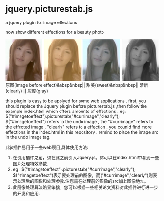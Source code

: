jquery.picturestab.js
=====================

a  jquery plugin for image effections

now show different effections for a beauty photo 

![alt tag](https://github.com/keejun/jquery.picturestab.js/blob/master/sample.PNG?raw=true)   
原图(image before effect)&nbsp&nbsp|| 甜美(sweet)&nbsp&nbsp||  清新(clearly)   || 灰度(gray)

this plugin is easy to be applyed for some web applications . first, you should replace the Jquery plugin before picturestab.js ,then follow the example index.html which offers amounts of effections .
eg: $("#imagetoeffect").picturestab("#currimage","clearly"); 
$("#imagetoeffect") refers to the undo image , the "#currimage" refers to the effected image , "clearly" refers to a effection .  you counld find more effections in the index.html in this repository .  remind to place the image src in the undo image tag.  

此js插件易用于一些web项目,具体使用方法:
  1. 在引用插件之前，须在此之前引入Jquery.js。你可以在index.html中看到一些图片处理特效参数.
  2. eg : $("#imagetoeffect").picturestab("#currimage","clearly");        $("#imagetoeffect")表示要处理前的图像，而("#currimage","clearly")则表示处理后的图像和处理参数.注您需在处理前的图像的src加上图像地址。
  3. 此图像处理算法略显笨拙，您可以根据一些相关论文资料对此插件进行进一步的开发和应用.
    
 
